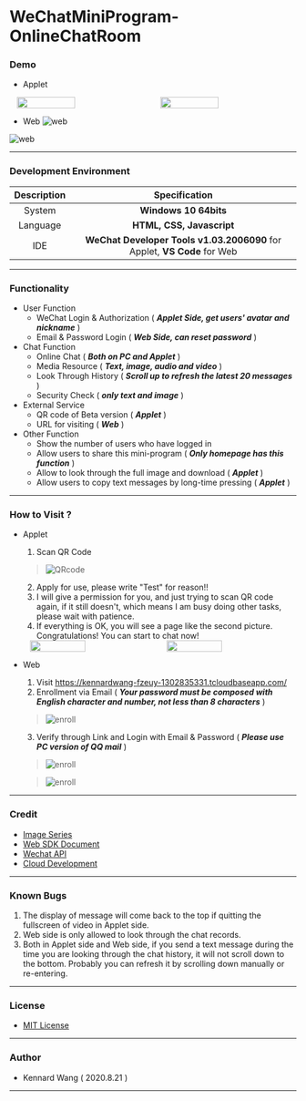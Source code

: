 # WeChatMiniProgram-OnlineChatRoom
### Demo
+ Applet  
<div style="display: flex; flex-direction: row; justify-content: space-around; align-content: center">
    <image src="https://kennardwang.github.io/ImageSource/Project/WechatMiniProgram/applet1.png" width="45%"></image>
    <image src="https://kennardwang.github.io/ImageSource/Project/WechatMiniProgram/applet2.png" width="45%"></image>
</div>  

+ Web
![web](https://kennardwang.github.io/ImageSource/Project/WechatMiniProgram/web2.png)  

![web](https://kennardwang.github.io/ImageSource/Project/WechatMiniProgram/web1.png)

------
### Development Environment
|Description|Specification|
|:---:|:---:|
|System|**Windows 10 64bits**|
|Language|**HTML, CSS, Javascript**|
|IDE|**WeChat Developer Tools v1.03.2006090** for Applet, **VS Code** for Web|

------
### Functionality
+ User Function
  + WeChat Login & Authorization ( ***Applet Side, get users' avatar and nickname*** )
  + Email & Password Login ( ***Web Side, can reset password*** )
+ Chat Function
  + Online Chat ( ***Both on PC and Applet*** )
  + Media Resource ( ***Text, image, audio and video*** )
  + Look Through History ( ***Scroll up to refresh the latest 20 messages*** )
  + Security Check ( ***only text and image*** )
+ External Service
  + QR code of Beta version ( ***Applet*** )
  + URL for visiting ( ***Web*** )
+ Other Function
  + Show the number of users who have logged in
  + Allow users to share this mini-program ( ***Only homepage has this function*** )
  + Allow to look through the full image and download ( ***Applet*** )
  + Allow users to copy text messages by long-time pressing ( ***Applet*** )
------
### How to Visit ?
+ Applet
  1. Scan QR Code
  > ![QRcode](https://kennardwang.github.io/ImageSource/Project/WechatMiniProgram/chat.jpg)
  2. Apply for use, please write "Test" for reason!!
  3. I will give a permission for you, and just trying to scan QR code again, if it still doesn't, which means I am busy doing other tasks, please wait with patience.  
  4. If everything is OK, you will see a page like the second picture. Congratulations! You can start to chat now!

    <div style="display: flex; flex-direction: row; justify-content: space-around; align-content: center">
    <image src="https://kennardwang.github.io/ImageSource/Project/WechatMiniProgram/login1.png" width="45%"></image>
    <image src="https://kennardwang.github.io/ImageSource/Project/WechatMiniProgram/login2.png" width="45%"></image>
    </div> 
  
+ Web 
  1. Visit https://kennardwang-fzeuy-1302835331.tcloudbaseapp.com/
  2. Enrollment via Email ( ***Your password must be composed with English character and number, not less than 8 characters*** )
  > ![enroll](https://kennardwang.github.io/ImageSource/Project/WechatMiniProgram/login3.png)
  3. Verify through Link and Login with Email & Password ( ***Please use PC version of QQ mail*** )
  > ![enroll](https://kennardwang.github.io/ImageSource/Project/WechatMiniProgram/login4.jpg)
  
  > ![enroll](https://kennardwang.github.io/ImageSource/Project/WechatMiniProgram/login5.png)

------
### Credit
+ [Image Series](https://wallhaven.cc/w/39v996)
+ [Web SDK Document](https://www.cloudbase.net/sdk.html)
+ [Wechat API](https://developers.weixin.qq.com/miniprogram/dev/api/)
+ [Cloud Development](https://developers.weixin.qq.com/miniprogram/dev/wxcloud/basis/getting-started.html)
------
### Known Bugs
1. The display of message will come back to the top if quitting the fullscreen of video in Applet side.
2. Web side is only allowed to look through the chat records.
3. Both in Applet side and Web side, if you send a text message during the time you are looking through the chat history, it will not scroll down to the bottom. Probably you can refresh it by scrolling down manually or re-entering.
------
### License
+ [MIT License](https://github.com/KennardWang/WeChatMiniProgram-OnlineChatRoom/blob/master/LICENSE)
------
### Author
+ Kennard Wang ( 2020.8.21 )
------
